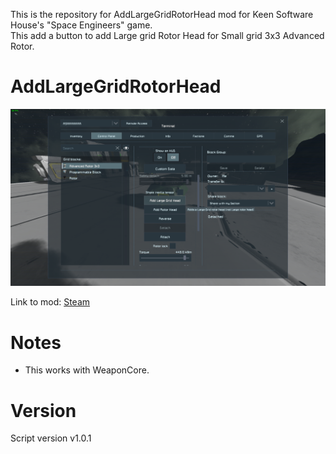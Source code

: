 This is the repository for AddLargeGridRotorHead mod for Keen Software House's "Space Engineers" game.\
This add a button to add Large grid Rotor Head for Small grid 3x3 Advanced Rotor.

# AddLargeGridRotorHead
![Thumbnail](thumb.png)

Link to mod: [Steam](https://steamcommunity.com/sharedfiles/filedetails/?id=2851566403)

# Notes
- This works with WeaponCore.

# Version
Script version v1.0.1
